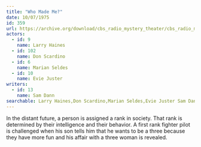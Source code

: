 ```yaml
---
title: "Who Made Me?"
date: 10/07/1975
id: 359
url: https://archive.org/download/cbs_radio_mystery_theater/cbs_radio_mystery_theater-0351-0400.zip/cbs_radio_mystery_theater-0351-0400%2Fcbsrmt_0359_who_made_me.mp3
actors:  
  - id: 9
    name: Larry Haines  
  - id: 102
    name: Don Scardino  
  - id: 6
    name: Marian Seldes  
  - id: 10
    name: Evie Juster
writers:  
  - id: 13
    name: Sam Dann
searchable: Larry Haines,Don Scardino,Marian Seldes,Evie Juster Sam Dann
---
```

In the distant future, a person is assigned a rank in society. That rank is determined by their intelligence and their behavior. A first rank fighter pilot is challenged when his son tells him that he wants to be a three because they have more fun and his affair with a three woman is revealed.